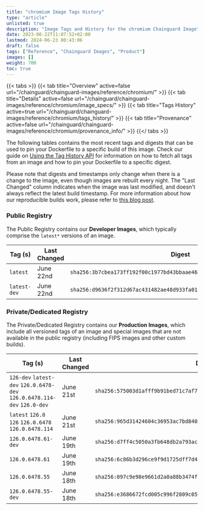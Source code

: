 ```yaml
---
title: "chromium Image Tags History"
type: "article"
unlisted: true
description: "Image Tags and History for the chromium Chainguard Image"
date: 2023-06-22T11:07:52+02:00
lastmod: 2024-06-23 00:43:06
draft: false
tags: ["Reference", "Chainguard Images", "Product"]
images: []
weight: 700
toc: true
---
```


{{< tabs >}}
{{< tab title="Overview" active=false url="/chainguard/chainguard-images/reference/chromium/" >}}
{{< tab title="Details" active=false url="/chainguard/chainguard-images/reference/chromium/image_specs/" >}}
{{< tab title="Tags History" active=true url="/chainguard/chainguard-images/reference/chromium/tags_history/" >}}
{{< tab title="Provenance" active=false url="/chainguard/chainguard-images/reference/chromium/provenance_info/" >}}
{{</ tabs >}}

The following tables contains the most recent tags and digests that can be used to pin your Dockerfile to a specific build of this image. Check our guide on [Using the Tag History API](/chainguard/chainguard-images/using-the-tag-history-api/) for information on how to fetch all tags from an image and how to pin your Dockerfile to a specific digest.

Please note that digests and timestamps only change when there is a change to the image, even though images are rebuilt every night. The "Last Changed" column indicates when the image was last modified, and doesn't always reflect the latest build timestamp. For more information about how our reproducible builds work, please refer to [this blog post](https://www.chainguard.dev/unchained/reproducing-chainguards-reproducible-image-builds).

### Public Registry
The Public Registry contains our **Developer Images**, which typically comprise the `latest*` versions of an image.

| Tag (s)       | Last Changed | Digest                                                                    |
|---------------|--------------|---------------------------------------------------------------------------|
|  `latest`     | June 22nd    | `sha256:3b7cbea173ff192f00c1977bd43bbaae468d9e2d72816efcbcbe9417a9f70001` |
|  `latest-dev` | June 22nd    | `sha256:d9636f2f312d67ac431482ae48d933fa01077e6c1e834e86797c88c9d6080ece` |


### Private/Dedicated Registry
The Private/Dedicated Registry contains our **Production Images**, which include all versioned tags of an image and special images that are not available in the public registry (including FIPS images and other custom builds).

| Tag (s)                                                                   | Last Changed | Digest                                                                    |
|---------------------------------------------------------------------------|--------------|---------------------------------------------------------------------------|
|  `126-dev` `latest-dev` `126.0.6478-dev` `126.0.6478.114-dev` `126.0-dev` | June 21st    | `sha256:575003d1afff9b91bed71c7af7b5631c41c3fb051ee90ac46e7837efc7730734` |
|  `latest` `126.0` `126` `126.0.6478` `126.0.6478.114`                     | June 21st    | `sha256:965d31424604c36953ac7bd8401b27581ce4d2ecf3f200a9070ded199bbe2f42` |
|  `126.0.6478.61-dev`                                                      | June 19th    | `sha256:d7ff4c5050a3fb648db2a793ac252ed12509e416a26a2b2f32b4ad81304dbab2` |
|  `126.0.6478.61`                                                          | June 19th    | `sha256:6c86b3d296ce9f9d1725dff7d4af748f16622f30cf23f1c539f71cec44863399` |
|  `126.0.6478.55`                                                          | June 18th    | `sha256:097c9e98e9661d2a0a88b3474fbe11a426899981c6e2647259cbc8d497112ed9` |
|  `126.0.6478.55-dev`                                                      | June 18th    | `sha256:e3686672fcd005c996f2809c05288f3c3183a731323a59660a43148bb379842d` |

